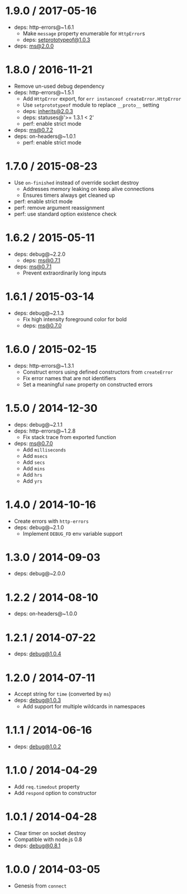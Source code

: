 1.9.0 / 2017-05-16
==================

  * deps: http-errors@~1.6.1
    - Make `message` property enumerable for `HttpError`s
    - deps: setprototypeof@1.0.3
  * deps: ms@2.0.0

1.8.0 / 2016-11-21
==================

  * Remove un-used debug dependency
  * deps: http-errors@~1.5.1
    - Add `HttpError` export, for `err instanceof createError.HttpError`
    - Use `setprototypeof` module to replace `__proto__` setting
    - deps: inherits@2.0.3
    - deps: statuses@'>= 1.3.1 < 2'
    - perf: enable strict mode
  * deps: ms@0.7.2
  * deps: on-headers@~1.0.1
    - perf: enable strict mode

1.7.0 / 2015-08-23
==================

  * Use `on-finished` instead of override socket destroy
    - Addresses memory leaking on keep alive connections
    - Ensures timers always get cleaned up
  * perf: enable strict mode
  * perf: remove argument reassignment
  * perf: use standard option existence check

1.6.2 / 2015-05-11
==================

  * deps: debug@~2.2.0
    - deps: ms@0.7.1
  * deps: ms@0.7.1
    - Prevent extraordinarily long inputs

1.6.1 / 2015-03-14
==================

  * deps: debug@~2.1.3
    - Fix high intensity foreground color for bold
    - deps: ms@0.7.0

1.6.0 / 2015-02-15
==================

  * deps: http-errors@~1.3.1
    - Construct errors using defined constructors from `createError`
    - Fix error names that are not identifiers
    - Set a meaningful `name` property on constructed errors

1.5.0 / 2014-12-30
==================

  * deps: debug@~2.1.1
  * deps: http-errors@~1.2.8
    - Fix stack trace from exported function
  * deps: ms@0.7.0
    - Add `milliseconds`
    - Add `msecs`
    - Add `secs`
    - Add `mins`
    - Add `hrs`
    - Add `yrs`

1.4.0 / 2014-10-16
==================

  * Create errors with `http-errors`
  * deps: debug@~2.1.0
    - Implement `DEBUG_FD` env variable support

1.3.0 / 2014-09-03
==================

  * deps: debug@~2.0.0

1.2.2 / 2014-08-10
==================

  * deps: on-headers@~1.0.0

1.2.1 / 2014-07-22
==================

  * deps: debug@1.0.4

1.2.0 / 2014-07-11
==================

  * Accept string for `time` (converted by `ms`)
  * deps: debug@1.0.3
    - Add support for multiple wildcards in namespaces

1.1.1 / 2014-06-16
==================

  * deps: debug@1.0.2

1.1.0 / 2014-04-29
==================

  * Add `req.timedout` property
  * Add `respond` option to constructor

1.0.1 / 2014-04-28
==================

  * Clear timer on socket destroy
  * Compatible with node.js 0.8
  * deps: debug@0.8.1

1.0.0 / 2014-03-05
==================

  * Genesis from `connect`
